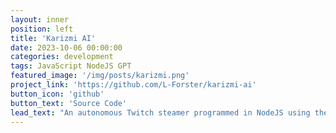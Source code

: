 ```yaml
---
layout: inner
position: left
title: 'Karizmi AI'
date: 2023-10-06 00:00:00
categories: development
tags: JavaScript NodeJS GPT
featured_image: '/img/posts/karizmi.png'
project_link: 'https://github.com/L-Forster/karizmi-ai'
button_icon: 'github'
button_text: 'Source Code'
lead_text: "An autonomous Twitch steamer programmed in NodeJS using the OpenAI API. The name was inspired by Al-Khwarizmi, inventor of the algorithm. It scrapes messages from the Twitch chat and generates a response. It stores the memory of the generated conversation with a maximum length. The personality can be completely personalised to suit the user's desire."
---
```

